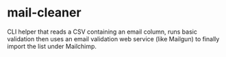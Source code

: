 # mail-cleaner
CLI helper that reads a CSV containing an email column, runs basic validation then uses an email validation web service (like Mailgun) to finally import the list under Mailchimp.
